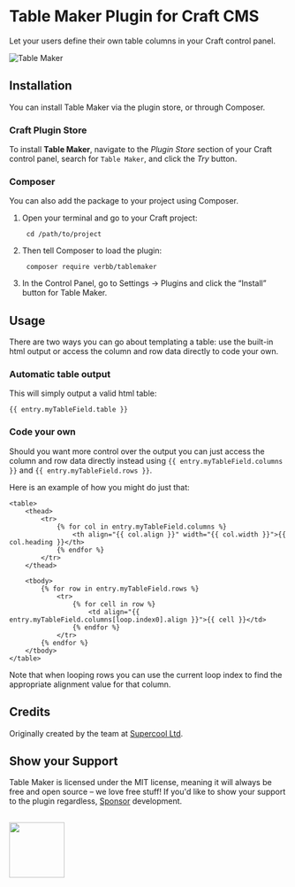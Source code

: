 # Table Maker Plugin for Craft CMS
Let your users define their own table columns in your Craft control panel.

![Table Maker](https://raw.githubusercontent.com/verbb/tablemaker/craft-3/screenshots/cover.jpg)

## Installation
You can install Table Maker via the plugin store, or through Composer.

### Craft Plugin Store
To install **Table Maker**, navigate to the _Plugin Store_ section of your Craft control panel, search for `Table Maker`, and click the _Try_ button.

### Composer
You can also add the package to your project using Composer.

1. Open your terminal and go to your Craft project:

        cd /path/to/project

2. Then tell Composer to load the plugin:
    
        composer require verbb/tablemaker

3. In the Control Panel, go to Settings → Plugins and click the “Install” button for Table Maker.

## Usage
There are two ways you can go about templating a table: use the built-in html output or access the column and row data directly to code your own.

### Automatic table output
This will simply output a valid html table:

```twig
{{ entry.myTableField.table }}
```

### Code your own
Should you want more control over the output you can just access the column and row data directly instead using `{{ entry.myTableField.columns }}` and `{{ entry.myTableField.rows }}`.

Here is an example of how you might do just that:

```twig
<table>
    <thead>
        <tr>
            {% for col in entry.myTableField.columns %}
                <th align="{{ col.align }}" width="{{ col.width }}">{{ col.heading }}</th>
            {% endfor %}
        </tr>
    </thead>

    <tbody>
        {% for row in entry.myTableField.rows %}
            <tr>
                {% for cell in row %}
                    <td align="{{ entry.myTableField.columns[loop.index0].align }}">{{ cell }}</td>
                {% endfor %}
            </tr>
        {% endfor %}
    </tbody>
</table>
```

Note that when looping rows you can use the current loop index to find the appropriate alignment value for that column.

## Credits
Originally created by the team at [Supercool Ltd](http://www.supercooldesign.co.uk/).

## Show your Support
Table Maker is licensed under the MIT license, meaning it will always be free and open source – we love free stuff! If you'd like to show your support to the plugin regardless, [Sponsor](https://github.com/sponsors/verbb) development.

<h2></h2>

<a href="https://verbb.io" target="_blank">
    <img width="100" src="https://verbb.io/assets/img/verbb-pill.svg">
</a>

